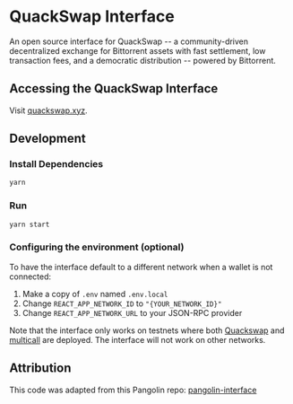 # QuackSwap Interface

An open source interface for QuackSwap -- a community-driven decentralized exchange for Bittorrent assets with fast settlement, low transaction fees, and a democratic distribution -- powered by Bittorrent.

## Accessing the QuackSwap Interface

Visit [quackswap.xyz](https://quackswap.xyz).

## Development

### Install Dependencies

```bash
yarn
```

### Run

```bash
yarn start
```

### Configuring the environment (optional)

To have the interface default to a different network when a wallet is not connected:

1. Make a copy of `.env` named `.env.local`
2. Change `REACT_APP_NETWORK_ID` to `"{YOUR_NETWORK_ID}"`
3. Change `REACT_APP_NETWORK_URL` to your JSON-RPC provider 

Note that the interface only works on testnets where both 
[Quackswap]() and 
[multicall](https://github.com/makerdao/multicall) are deployed.
The interface will not work on other networks.

## Attribution
This code was adapted from this Pangolin repo: [pangolin-interface](https://github.com/pangolindex/interface)
